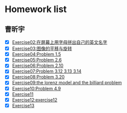 # Homework list
## 曹昕宇
- [x] [Exercise02:在屏幕上用字母拼出自己的英文名字](https://www.zybuluo.com/c-xy/note/503289)
- [x] [Exercise03:图像的平移与旋转](https://www.zybuluo.com/c-xy/note/513294)
- [x] [Exercise04:Problem 1.5](https://www.zybuluo.com/c-xy/note/525886)
- [x] [Exercise05:Problem 2.6](https://www.zybuluo.com/c-xy/note/534170)
- [x] [Exercise06:Problem 2.10](https://www.zybuluo.com/c-xy/note/542507)
- [x] [Exercise07:Problem 3.12 3.13 3.14](https://www.zybuluo.com/c-xy/note/558006)
- [x] [Exercise08:Problem 3.20](https://www.zybuluo.com/LP2014301020146/note/565768)
- [x] [Exercise09:the lorenz model and the billiard problem](https://www.zybuluo.com/c-xy/note/573697)
- [x] [Exercise10:Problem 4.9](https://www.zybuluo.com/c-xy/note/581846)
- [x] [Exercise11](https://www.zybuluo.com/c-xy/note/590049)
- [x] [Exercise12:exercise12](https://www.zybuluo.com/c-xy/note/597927)
- [x] [Exercise13](https://www.zybuluo.com/c-xy/note/606413)
